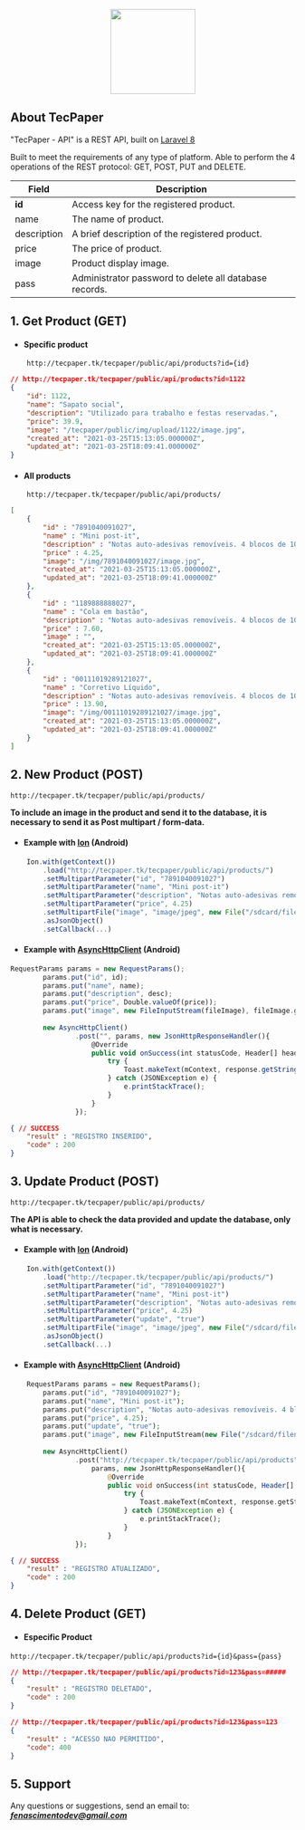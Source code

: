 <p align="center">
    <a href="https://laravel.com" target="_blank">
        <img src="http://tecpaper.tk/tecpaper/public/img/ic_launcher.png" width="150" alt="">
    </a>
</p>

## About TecPaper

"TecPaper - API" is a REST API, built on [Laravel 8](https://laravel.com/docs/8.x/installation)

Built to meet the requirements of any type of platform. Able to perform the 4 operations of the REST protocol: GET, POST, PUT and DELETE.

Field | Description
------|------------
**id** | Access key for the registered product.
name | The name of product.
description | A brief description of the registered product.
price | The price of product.
image | Product display image.
pass | Administrator password to delete all database records.



## 1. Get Product (GET)


- #### Specific product
```url
    http://tecpaper.tk/tecpaper/public/api/products?id={id}
```

```JSON
// http://tecpaper.tk/tecpaper/public/api/products?id=1122
{ 
    "id": 1122,
    "name": "Sapato social",
    "description": "Utilizado para trabalho e festas reservadas.",
    "price": 39.9,
    "image": "/tecpaper/public/img/upload/1122/image.jpg",
    "created_at": "2021-03-25T15:13:05.000000Z",
    "updated_at": "2021-03-25T18:09:41.000000Z"
}
```

- #### All products
```url
    http://tecpaper.tk/tecpaper/public/api/products/
```

```JSON
[
    {
        "id" : "7891040091027",
        "name" : "Mini post-it",
        "description" : "Notas auto-adesivas removíveis. 4 blocos de 100 folhas.",
        "price" : 4.25,
        "image": "/img/7891040091027/image.jpg",
        "created_at": "2021-03-25T15:13:05.000000Z",
        "updated_at": "2021-03-25T18:09:41.000000Z"
    },
    {
        "id" : "1189888888027",
        "name" : "Cola em bastão",
        "description" : "Notas auto-adesivas removíveis. 4 blocos de 100 folhas.",
        "price" : 7.60,
        "image" : "",
        "created_at": "2021-03-25T15:13:05.000000Z",
        "updated_at": "2021-03-25T18:09:41.000000Z"
    },
    {
        "id" : "00111019289121027",
        "name" : "Corretivo Líquido",
        "description" : "Notas auto-adesivas removíveis. 4 blocos de 100 folhas.",
        "price" : 13.90,
        "image": "/img/00111019289121027/image.jpg",
        "created_at": "2021-03-25T15:13:05.000000Z",
        "updated_at": "2021-03-25T18:09:41.000000Z"
    }
] 
```

 ## 2. New Product (POST)


```URL
http://tecpaper.tk/tecpaper/public/api/products/
```

**To include an image in the product and send it to the database, it is necessary to send it as Post multipart / form-data.**

- #### Example with [Ion](https://github.com/koush/ion) (Android)
```JAVASCRIPT
    Ion.with(getContext())
        .load("http://tecpaper.tk/tecpaper/public/api/products/")
        .setMultipartParameter("id", "7891040091027")
        .setMultipartParameter("name", "Mini post-it")
        .setMultipartParameter("description", "Notas auto-adesivas removíveis. 4 blocos de 100 folhas.")
        .setMultipartParameter("price", 4.25)
        .setMultipartFile("image", "image/jpeg", new File("/sdcard/filename.jpeg"))
        .asJsonObject()
        .setCallback(...)
```

- #### Example with [AsyncHttpClient](https://loopj.com/android-async-http/) (Android)

```JAVASCRIPT
RequestParams params = new RequestParams();
        params.put("id", id);
        params.put("name", name);
        params.put("description", desc);
        params.put("price", Double.valueOf(price));
        params.put("image", new FileInputStream(fileImage), fileImage.getName());
        
        new AsyncHttpClient()
                .post("", params, new JsonHttpResponseHandler(){
                    @Override
                    public void onSuccess(int statusCode, Header[] headers, JSONObject response) {
                        try {
                            Toast.makeText(mContext, response.getString("result"), Toast.LENGTH_LONG).show();
                        } catch (JSONException e) {
                            e.printStackTrace();
                        }
                    }
                });
```


```JSON
{ // SUCCESS
    "result" : "REGISTRO INSERIDO",
    "code" : 200
}
```

## 3. Update Product (POST)

```URL
http://tecpaper.tk/tecpaper/public/api/products/
```
**The API is able to check the data provided and update the database, only what is necessary.**
<br>

- #### Example with [Ion](https://github.com/koush/ion) (Android)
```JAVASCRIPT
    Ion.with(getContext())
        .load("http://tecpaper.tk/tecpaper/public/api/products/")
        .setMultipartParameter("id", "7891040091027")
        .setMultipartParameter("name", "Mini post-it")
        .setMultipartParameter("description", "Notas auto-adesivas removíveis. 4 blocos de 100 folhas.")
        .setMultipartParameter("price", 4.25)
        .setMultipartParameter("update", "true")
        .setMultipartFile("image", "image/jpeg", new File("/sdcard/filename.jpeg"))
        .asJsonObject()
        .setCallback(...)
```

- #### Example with [AsyncHttpClient](https://loopj.com/android-async-http/) (Android)

```PHP
    RequestParams params = new RequestParams();
        params.put("id", "7891040091027");
        params.put("name", "Mini post-it");
        params.put("description", "Notas auto-adesivas removíveis. 4 blocos de 100 folhas.");
        params.put("price", 4.25);
        params.put("update", "true");
        params.put("image", new FileInputStream(new File("/sdcard/filename.jpeg")), "filename.jpg");
        
        new AsyncHttpClient()
                .post("http://tecpaper.tk/tecpaper/public/api/products", 
                    params, new JsonHttpResponseHandler(){
                        @Override
                        public void onSuccess(int statusCode, Header[] headers, JSONObject response) {
                            try {
                                Toast.makeText(mContext, response.getString("result"), Toast.LENGTH_LONG).show();
                            } catch (JSONException e) {
                                e.printStackTrace();
                            }
                        }
                });
```
```JSON
{ // SUCCESS
    "result" : "REGISTRO ATUALIZADO",
    "code" : 200
}
```

## 4. Delete Product (GET)

- #### Especific Product

```url
http://tecpaper.tk/tecpaper/public/api/products?id={id}&pass={pass}
```

```JSON
// http://tecpaper.tk/tecpaper/public/api/products?id=123&pass=#####
{ 
    "result" : "REGISTRO DELETADO",
    "code" : 200
}
```
```JSON
// http://tecpaper.tk/tecpaper/public/api/products?id=123&pass=123
{ 
    "result" : "ACESSO NAO PERMITIDO",
    "code": 400
}
```

## 5. Support

Any questions or suggestions, send an email to: ***fenascimentodev@gmail.com***
